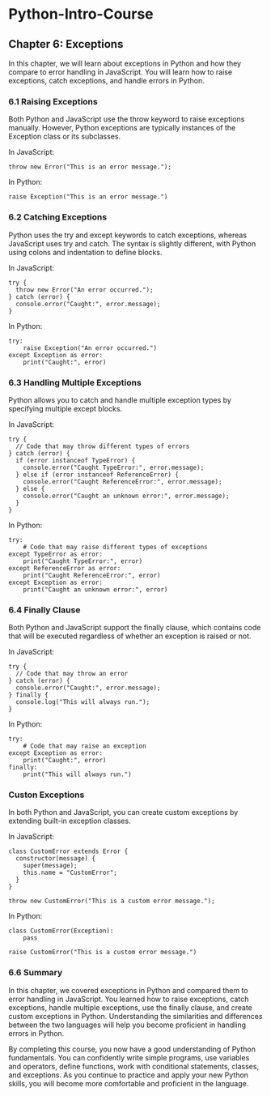 # Python-Intro-Course

## Chapter 6: Exceptions

In this chapter, we will learn about exceptions in Python and how they compare to error handling in JavaScript. You will learn how to raise exceptions, catch exceptions, and handle errors in Python.

### 6.1 Raising Exceptions

Both Python and JavaScript use the throw keyword to raise exceptions manually. However, Python exceptions are typically instances of the Exception class or its subclasses.

In JavaScript:

```
throw new Error("This is an error message.");

```

In Python:

```
raise Exception("This is an error message.")

```

### 6.2 Catching Exceptions

Python uses the try and except keywords to catch exceptions, whereas JavaScript uses try and catch. The syntax is slightly different, with Python using colons and indentation to define blocks.

In JavaScript:

```
try {
  throw new Error("An error occurred.");
} catch (error) {
  console.error("Caught:", error.message);
}

```

In Python:

```
try:
    raise Exception("An error occurred.")
except Exception as error:
    print("Caught:", error)
```

### 6.3 Handling Multiple Exceptions

Python allows you to catch and handle multiple exception types by specifying multiple except blocks.

In JavaScript:

```
try {
  // Code that may throw different types of errors
} catch (error) {
  if (error instanceof TypeError) {
    console.error("Caught TypeError:", error.message);
  } else if (error instanceof ReferenceError) {
    console.error("Caught ReferenceError:", error.message);
  } else {
    console.error("Caught an unknown error:", error.message);
  }
}

```

In Python:

```
try:
    # Code that may raise different types of exceptions
except TypeError as error:
    print("Caught TypeError:", error)
except ReferenceError as error:
    print("Caught ReferenceError:", error)
except Exception as error:
    print("Caught an unknown error:", error)

```

### 6.4 Finally Clause

Both Python and JavaScript support the finally clause, which contains code that will be executed regardless of whether an exception is raised or not.

In JavaScript:

```
try {
  // Code that may throw an error
} catch (error) {
  console.error("Caught:", error.message);
} finally {
  console.log("This will always run.");
}

```

In Python: 

```
try:
    # Code that may raise an exception
except Exception as error:
    print("Caught:", error)
finally:
    print("This will always run.")
```

### Custon Exceptions

In both Python and JavaScript, you can create custom exceptions by extending built-in exception classes.

In JavaScript:

```
class CustomError extends Error {
  constructor(message) {
    super(message);
    this.name = "CustomError";
  }
}

throw new CustomError("This is a custom error message.");
```

In Python:

```
class CustomError(Exception):
    pass

raise CustomError("This is a custom error message.")
```

### 6.6 Summary

In this chapter, we covered exceptions in Python and compared them to error handling in JavaScript. You learned how to raise exceptions, catch exceptions, handle multiple exceptions, use the finally clause, and create custom exceptions in Python. Understanding the similarities and differences between the two languages will help you become proficient in handling errors in Python.

By completing this course, you now have a good understanding of Python fundamentals. You can confidently write simple programs, use variables and operators, define functions, work with conditional statements, classes, and exceptions. As you continue to practice and apply your new Python skills, you will become more comfortable and proficient in the language.
